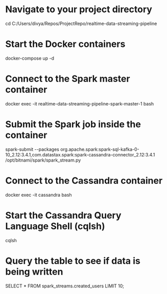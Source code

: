 # Navigate to your project directory
cd C:/Users/divya/Repos/ProjectRepo/realtime-data-streaming-pipeline

# Start the Docker containers
docker-compose up -d

# Connect to the Spark master container
docker exec -it realtime-data-streaming-pipeline-spark-master-1 bash

# Submit the Spark job inside the container
spark-submit --packages org.apache.spark:spark-sql-kafka-0-10_2.12:3.4.1,com.datastax.spark:spark-cassandra-connector_2.12:3.4.1 /opt/bitnami/spark/spark_stream.py


# Connect to the Cassandra container
docker exec -it cassandra bash

# Start the Cassandra Query Language Shell (cqlsh)
cqlsh


# Query the table to see if data is being written
SELECT * FROM spark_streams.created_users LIMIT 10;
